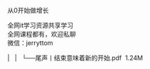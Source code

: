 从0开始做增长  

全网it学习资源共享学习<br>全网课程都有，欢迎私聊<br>微信：jerryttom<br>

| &nbsp;&nbsp;| &nbsp;&nbsp;└──尾声丨结束意味着新的开始.pdf &nbsp;1.24M